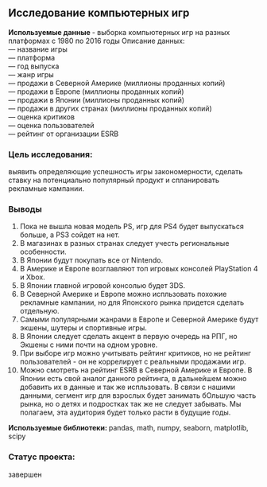 ## Исследование компьютерных игр

<b> Используемые данные </b> - выборка компьютерных игр на разных платформах с 1980 по 2016 годы
Описание данных:  
— название игры  
— платформа  
— год выпуска  
— жанр игры  
— продажи в Северной Америке (миллионы проданных копий)  
— продажи в Европе (миллионы проданных копий)  
— продажи в Японии (миллионы проданных копий)  
— продажи в других странах (миллионы проданных копий)  
— оценка критиков  
— оценка пользователей  
— рейтинг от организации ESRB  

### Цель исследования: 
выявить определяющие успешность игры закономерности, сделать ставку на потенциально популярный продукт и спланировать рекламные кампании.

### Выводы
1. Пока не вышла новая модель PS, игр для PS4 будет выпускаться больше, а PS3 сойдет на нет.
0. В магазинах в разных странах следует учесть региональные особенности.
0. В Японии будут покупать все от Nintendo.
0. В Америке и Европе возглавляют топ игровых консолей PlayStation 4 и Xbox.
0. В Японии главной игровой консолью будет 3DS.
0. В Северной Америке и Европе можно испльзовать похожие рекламные кампании, но для Японского рынка придется сделать отдельную.
0. Самыми популярными жанрами в Европе и Северной Америке будут экшены, шутеры и спортивные игры.
0. В Японии следует сделать акцент в первую очередь на РПГ, но Экшены с ними почти на одном уровне.
0. При выборе игр можно учитывать рейтинг критиков, но не рейтинг пользователей - он не коррелирует с реальными продажами игр.
0. Можно смотреть на рейтинг ESRB в Северной Америке и Европе. В Японии есть свой аналог данного рейтинга, в дальнейшем можно добавить их в данные и так же испльзовать. В связи с нашими данными, сегмент игр для взрослых будет занимать бОльшую часть рынка, но о детях и подростках так же не следует забывать. Мы полагаем, эта аудитория будет только расти в будущие годы.

<b> Используемые библиотеки: </b> pandas, math, numpy, seaborn, matplotlib, scipy

### Статус проекта:
завершен


